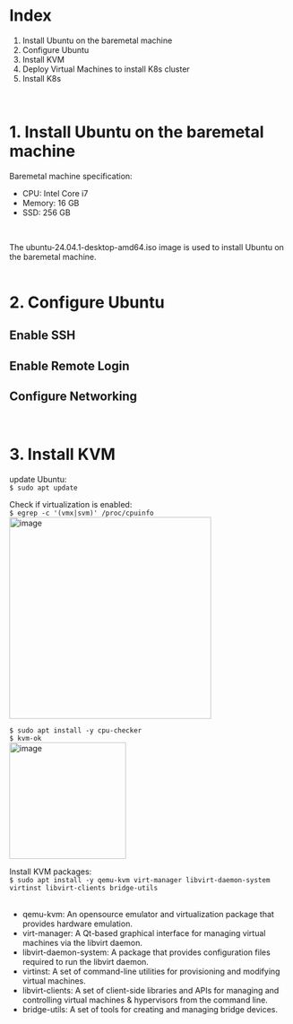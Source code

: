 # Index
1. Install Ubuntu on the baremetal machine
2. Configure Ubuntu
3. Install KVM
4. Deploy Virtual Machines to install K8s cluster
5. Install K8s
<br />

# 1. Install Ubuntu on the baremetal machine
Baremetal machine specification:
- CPU: Intel Core i7
- Memory: 16 GB
- SSD: 256 GB 
<br />

The ubuntu-24.04.1-desktop-amd64.iso image is used to install Ubuntu on the baremetal machine.
<br />
<br />

# 2. Configure Ubuntu
## Enable SSH
## Enable Remote Login
## Configure Networking
<br />


# 3. Install KVM
update Ubuntu:\
``` $ sudo apt update ```   

Check if virtualization is enabled:\
``` $ egrep -c '(vmx|svm)' /proc/cpuinfo ```
<br />
<img width="360" alt="image" src="https://github.com/user-attachments/assets/e903e274-cbc1-4560-a475-ed9517d1993e">

``` $ sudo apt install -y cpu-checker ```
<br />
``` $ kvm-ok ```
<br />
<img width="208" alt="image" src="https://github.com/user-attachments/assets/109df41f-07b5-48cb-9852-0100563cb3ed">

Install KVM packages:\
``` $ sudo apt install -y qemu-kvm virt-manager libvirt-daemon-system virtinst libvirt-clients bridge-utils ```
<br />
<br />

- qemu-kvm: An opensource emulator and virtualization package that provides hardware emulation.
- virt-manager: A Qt-based graphical interface for managing virtual machines via the libvirt daemon.
- libvirt-daemon-system: A package that provides configuration files required to run the libvirt daemon.
- virtinst: A  set of command-line utilities for provisioning and modifying virtual machines.
- libvirt-clients: A set of client-side libraries and APIs for managing and controlling virtual machines & hypervisors from the command line.
- bridge-utils: A set of tools for creating and managing bridge devices.
  
